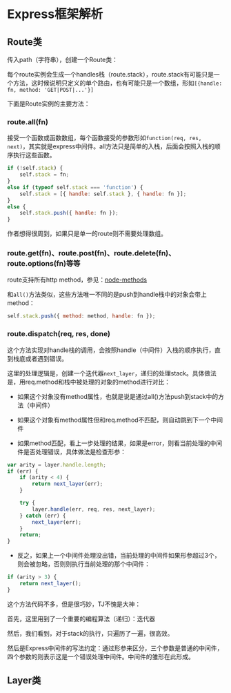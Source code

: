 # Express框架解析

## Route类

传入path（字符串），创建一个Route类：

每个route实例会生成一个handles栈（route.stack），route.stack有可能只是一个方法，这时候说明只定义的单个路由，也有可能只是一个数组，形如`[{handle: fn, method: 'GET|POST|...'}]`

下面是Route实例的主要方法：

### route.all(fn)

接受一个函数或函数数组，每个函数接受的参数形如`function(req, res, next)`，其实就是express中间件。all方法只是简单的入栈，后面会按照入栈的顺序执行这些函数。

``` javascript
if (!self.stack) {
    self.stack = fn;
}
else if (typeof self.stack === 'function') {
    self.stack = [{ handle: self.stack }, { handle: fn }];
}
else {
    self.stack.push({ handle: fn });
}
```

作者想得很周到，如果只是单一的route则不需要处理数组。

### route.get(fn)、route.post(fn)、route.delete(fn)、route.options(fn)等等

route支持所有http method，参见：[node-methods](https://github.com/visionmedia/node-methods)

和`all()`方法类似，这些方法唯一不同的是push到handle栈中的对象会带上method：

``` javascript
self.stack.push({ method: method, handle: fn });
```

### route.dispatch(req, res, done)

这个方法实现对handle栈的调用，会按照handle（中间件）入栈的顺序执行，直到栈底或者遇到错误。

这里的处理逻辑是，创建一个迭代器`next_layer`，递归的处理stack。具体做法是，用req.method和栈中被处理的对象的method进行对比：

- 如果这个对象没有method属性，也就是说是通过all()方法push到stack中的方法（中间件）

- 如果这个对象有method属性但和req.method不匹配，则自动跳到下一个中间件

- 如果method匹配，看上一步处理的结果，如果是error，则看当前处理的中间件是否处理错误，具体做法是检查形参：

``` javascript
var arity = layer.handle.length;
if (err) {
    if (arity < 4) {
        return next_layer(err);
    }

    try {
        layer.handle(err, req, res, next_layer);
    } catch (err) {
        next_layer(err);
    }
    return;
}
```

- 反之，如果上一个中间件处理没出错，当前处理的中间件如果形参超过3个，则会被忽略，否则则执行当前处理的那个中间件：

``` javascript
if (arity > 3) {
    return next_layer();
}
```

这个方法代码不多，但是很巧妙，TJ不愧是大神：

首先，这里用到了一个重要的编程算法（递归）：迭代器

然后，我们看到，对于stack的执行，只遍历了一遍，很高效。

然后是Express中间件的写法约定：通过形参来区分，三个参数是普通的中间件，四个参数的则表示这是一个错误处理中间件。中间件的雏形在此形成。

## Layer类











